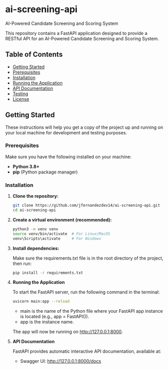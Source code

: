 # ai-screening-api

AI-Powered Candidate Screening and Scoring System

This repository contains a FastAPI application designed to provide a RESTful API for an AI-Powered Candidate Screening and Scoring System.

## Table of Contents

- [Getting Started](#getting-started)
- [Prerequisites](#prerequisites)
- [Installation](#installation)
- [Running the Application](#running-the-application)
- [API Documentation](#api-documentation)
- [Testing](#testing)
- [License](#license)

## Getting Started

These instructions will help you get a copy of the project up and running on your local machine for development and testing purposes.

### Prerequisites

Make sure you have the following installed on your machine:

- **Python 3.8+**
- **pip** (Python package manager)

### Installation

1. **Clone the repository:**

   ```bash
   git clone https://github.com/jfernandezdev14/ai-screening-api.git
   cd ai-screening-api
   ```

2. **Create a virtual environment (recommended):**

   ```bash
   python3 -m venv venv
   source venv/bin/activate  # For Linux/MacOS
   venv\Scripts\activate     # For Windows
   ```

3. **Install dependencies:**

   Make sure the requirements.txt file is in the root directory of the project, then run:

   ```bash
   pip install -r requirements.txt
   ```

4. **Running the Application**

   To start the FastAPI server, run the following command in the terminal:

   ```bash
   uvicorn main:app --reload
   ```

   - main is the name of the Python file where your FastAPI app instance is located (e.g., app = FastAPI()).
   - app is the instance name.

   The app will now be running on http://127.0.0.1:8000.

5. **API Documentation**

   FastAPI provides automatic interactive API documentation, available at:

   - Swagger UI: http://127.0.0.1:8000/docs
